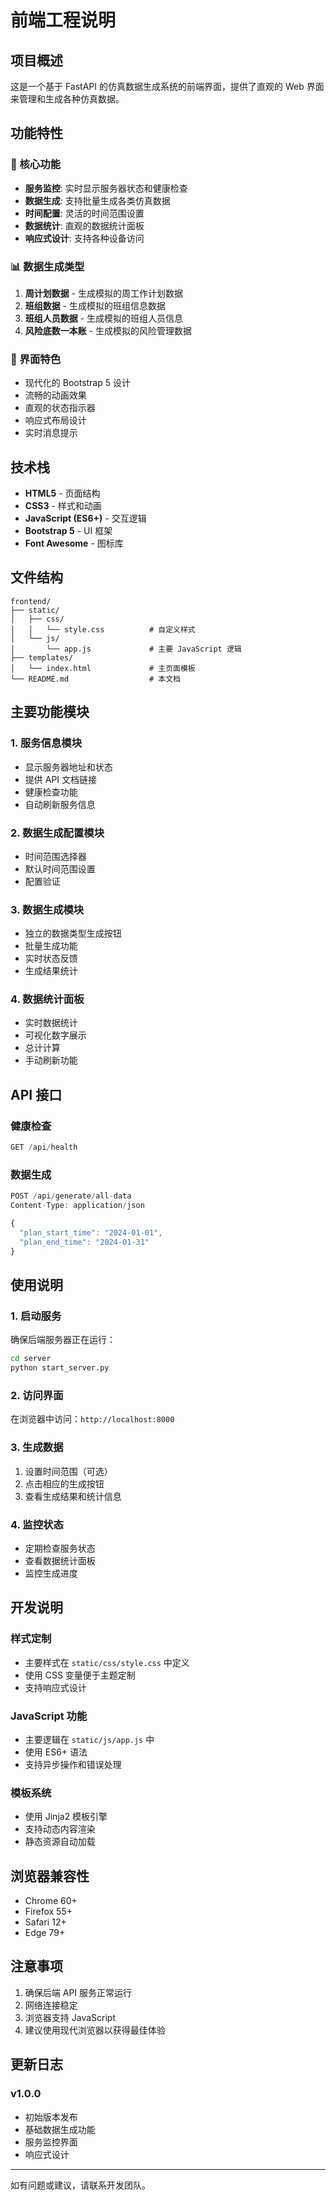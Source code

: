 # 前端工程说明

## 项目概述

这是一个基于 FastAPI 的仿真数据生成系统的前端界面，提供了直观的 Web 界面来管理和生成各种仿真数据。

## 功能特性

### 🎯 核心功能
- **服务监控**: 实时显示服务器状态和健康检查
- **数据生成**: 支持批量生成各类仿真数据
- **时间配置**: 灵活的时间范围设置
- **数据统计**: 直观的数据统计面板
- **响应式设计**: 支持各种设备访问

### 📊 数据生成类型
1. **周计划数据** - 生成模拟的周工作计划数据
2. **班组数据** - 生成模拟的班组信息数据
3. **班组人员数据** - 生成模拟的班组人员信息
4. **风险底数一本账** - 生成模拟的风险管理数据

### 🎨 界面特色
- 现代化的 Bootstrap 5 设计
- 流畅的动画效果
- 直观的状态指示器
- 响应式布局设计
- 实时消息提示

## 技术栈

- **HTML5** - 页面结构
- **CSS3** - 样式和动画
- **JavaScript (ES6+)** - 交互逻辑
- **Bootstrap 5** - UI 框架
- **Font Awesome** - 图标库

## 文件结构

```
frontend/
├── static/
│   ├── css/
│   │   └── style.css          # 自定义样式
│   └── js/
│       └── app.js             # 主要 JavaScript 逻辑
├── templates/
│   └── index.html             # 主页面模板
└── README.md                  # 本文档
```

## 主要功能模块

### 1. 服务信息模块
- 显示服务器地址和状态
- 提供 API 文档链接
- 健康检查功能
- 自动刷新服务信息

### 2. 数据生成配置模块
- 时间范围选择器
- 默认时间范围设置
- 配置验证

### 3. 数据生成模块
- 独立的数据类型生成按钮
- 批量生成功能
- 实时状态反馈
- 生成结果统计

### 4. 数据统计面板
- 实时数据统计
- 可视化数字展示
- 总计计算
- 手动刷新功能

## API 接口

### 健康检查
```javascript
GET /api/health
```

### 数据生成
```javascript
POST /api/generate/all-data
Content-Type: application/json

{
  "plan_start_time": "2024-01-01",
  "plan_end_time": "2024-01-31"
}
```

## 使用说明

### 1. 启动服务
确保后端服务器正在运行：
```bash
cd server
python start_server.py
```

### 2. 访问界面
在浏览器中访问：`http://localhost:8000`

### 3. 生成数据
1. 设置时间范围（可选）
2. 点击相应的生成按钮
3. 查看生成结果和统计信息

### 4. 监控状态
- 定期检查服务状态
- 查看数据统计面板
- 监控生成进度

## 开发说明

### 样式定制
- 主要样式在 `static/css/style.css` 中定义
- 使用 CSS 变量便于主题定制
- 支持响应式设计

### JavaScript 功能
- 主要逻辑在 `static/js/app.js` 中
- 使用 ES6+ 语法
- 支持异步操作和错误处理

### 模板系统
- 使用 Jinja2 模板引擎
- 支持动态内容渲染
- 静态资源自动加载

## 浏览器兼容性

- Chrome 60+
- Firefox 55+
- Safari 12+
- Edge 79+

## 注意事项

1. 确保后端 API 服务正常运行
2. 网络连接稳定
3. 浏览器支持 JavaScript
4. 建议使用现代浏览器以获得最佳体验

## 更新日志

### v1.0.0
- 初始版本发布
- 基础数据生成功能
- 服务监控界面
- 响应式设计

---

如有问题或建议，请联系开发团队。

